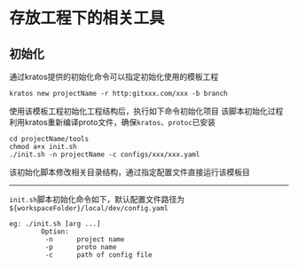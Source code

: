 # 存放工程下的相关工具

## 初始化
通过kratos提供的初始化命令可以指定初始化使用的模板工程
```shell
kratos new projectName -r http:gitxxx.com/xxx -b branch
```
使用该模板工程初始化工程结构后，执行如下命令初始化项目
该脚本初始化过程利用kratos重新编译proto文件，确保`kratos`、`protoc`已安装
```shell
cd projectName/tools
chmod a+x init.sh
./init.sh -n projectName -c configs/xxx/xxx.yaml
```
该初始化脚本修改相关目录结构，通过指定配置文件直接运行该模板目  
***
`init.sh`脚本初始化命令如下，默认配置文件路径为`${workspaceFolder}/local/dev/config.yaml`
```shell
eg: ./init.sh [arg ...]
        Option:
         -n      project name
         -p      proto name
         -c      path of config file
```
